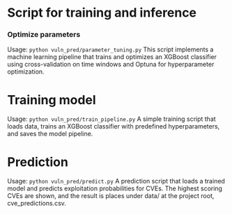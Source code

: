 
# Script for training and inference


### Optimize parameters
Usage:
```python vuln_pred/parameter_tuning.py```
This script implements a machine learning pipeline that trains and optimizes an XGBoost classifier using  cross-validation on time windows and Optuna for hyperparameter optimization.


# Training model
Usage:
```python vuln_pred/train_pipeline.py```
A simple training script that loads data, trains an XGBoost classifier with predefined hyperparameters, and saves the model pipeline.


# Prediction
Usage:
```python vuln_pred/predict.py```
A prediction script that loads a trained model and predicts exploitation probabilities for CVEs. The highest scoring CVEs are shown, and the result is places under data/ at the project root, cve_predictions.csv.